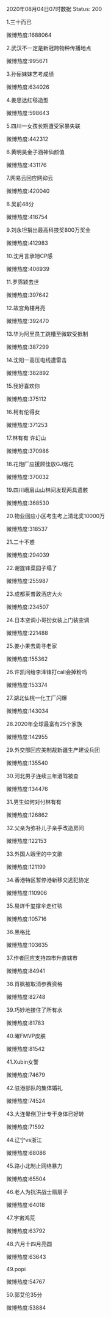 2020年08月04日07时数据
Status: 200

1.三十而已

微博热度:1688064

2.武汉不一定是新冠跨物种传播地点

微博热度:995671

3.孙俪妹妹艺考成绩

微博热度:634026

4.姜思达红毯造型

微博热度:598643

5.四川一女孩长期遭受家暴失联

微博热度:442312

6.黄明昊金子涵神仙颜值

微博热度:431176

7.网易云回应网抑云

微博热度:420040

8.吴前48分

微博热度:416754

9.刘永坦捐出最高科技奖800万奖金

微博热度:412983

10.沈月言承旭CP感

微博热度:406939

11.罗霈颖去世

微博热度:397642

12.故宫角楼月亮

微博热度:392470

13.华为阿里员工跳槽至微软受抵制

微博热度:387299

14.沈阳一高压电线遭雷击

微博热度:382892

15.我好喜欢你

微博热度:375112

16.柯有伦得女

微博热度:371253

17.林有有 许幻山

微博热度:370986

18.花炮厂应援顾佳放GJ烟花

微博热度:370032

19.四川峨眉山山林间发现两具遗骸

微博热度:368530

20.物业回应小区考生考上清北奖10000万

微博热度:318537

21.二十不惑

微博热度:294039

22.谢霆锋菜园子塌了

微博热度:255987

23.成都莱普敦酒店大火

微博热度:234507

24.日本空调小哥扮女装上门装空调

微博热度:221488

25.姜小果去周寻老家

微博热度:155362

26.许凯问给李泽锋打call会掉粉吗

微博热度:153374

27.湖北仙桃一化工厂闪爆

微博热度:143034

28.2020年全球最富有25个家族

微博热度:142955

29.外交部回应美制裁新疆生产建设兵团

微博热度:135540

30.河北男子连续三年酒驾被查

微博热度:134476

31.男生如何对付林有有

微博热度:126862

32.父亲为弥补儿子亲手改造房间

微博热度:122153

33.外国人眼里的中文歌

微博热度:121199

34.香港特区暂停港新移交逃犯协定

微博热度:110906

35.易烊千玺撑伞走红毯

微博热度:105716

36.黑格比

微博热度:103635

37.作者回应支持四市升直辖市

微博热度:84941

38.肖枫被取消参赛资格

微博热度:82748

39.巧妙地接住了所有水

微博热度:81783

40.曜FMVP皮肤

微博热度:81542

41.Xubin女警

微博热度:74679

42.驻港部队的集体婚礼

微博热度:74524

43.大连晕倒卫计专干身体已好转

微博热度:71592

44.辽宁vs浙江

微博热度:68086

45.路小北制止网络暴力

微博热度:65504

46.老人为抗洪战士扇扇子

微博热度:64018

47.宇宙鸿荒

微博热度:63792

48.六月十四月亮圆

微博热度:63643

49.popi

微博热度:54767

50.郭艾伦35分

微博热度:53884

